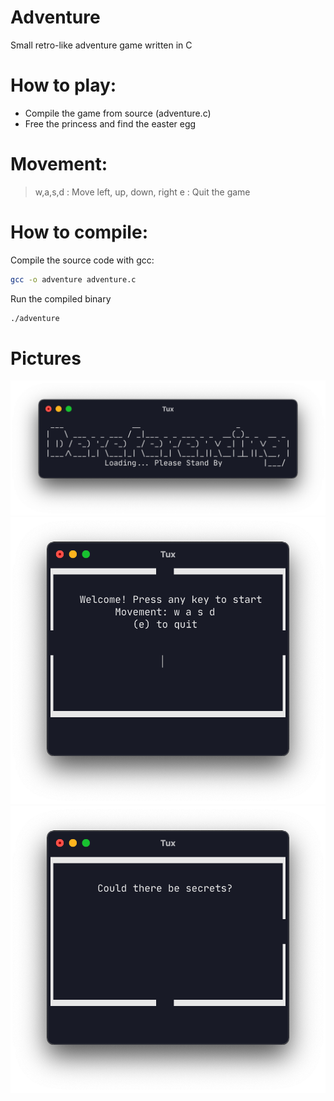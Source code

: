 # Adventure
Small retro-like adventure game written in C

# How to play:
- Compile the game from source (adventure.c)
- Free the princess and find the easter egg

# Movement:
> w,a,s,d : Move left, up, down, right
> e : Quit the game

# How to compile:

Compile the source code with gcc:
```bash
gcc -o adventure adventure.c
```

Run the compiled binary
```bash
./adventure
```

# Pictures

![loading](loading.png)
![main](main.png)
![secret](secrets.png)
